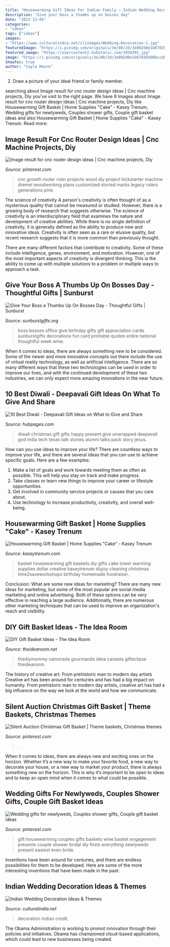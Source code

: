 ```yaml
---
title: "Housewarming Gift Ideas For Indian Family ~ Indian Wedding Decoration Ideas &amp; Themes"
description: "Give your boss a thumbs up on bosses day"
date: "2022-12-05"
categories:
- "ideas"
tags: ["ideas"]
images:
- "https://www.culturalindia.net/iliimages/Wedding-Decoration-1.jpg"
featuredImage: "https://i.pinimg.com/originals/3e/80/2d/3e802d0e1b67835b98bccd809071c70a.jpg"
featured_image: "https://usercontent2.hubstatic.com/3939391.jpg"
image: "https://i.pinimg.com/originals/3e/80/2d/3e802d0e1b67835b98bccd809071c70a.jpg"
ShowToc: true
author: "Cayla Moore"
---
```



2. Draw a picture of your ideal friend or family member.

	

		
searching about Image result for cnc router design ideas | Cnc machine projects, Diy you've visit to the right page. We have 8 Images about Image result for cnc router design ideas | Cnc machine projects, Diy like Housewarming Gift Basket | Home Supplies &quot;Cake&quot; - Kasey Trenum, Wedding gifts for newlyweds, Couples shower gifts, Couple gift basket ideas and also Housewarming Gift Basket | Home Supplies &quot;Cake&quot; - Kasey Trenum. Read more:
		
    
## Image Result For Cnc Router Design Ideas | Cnc Machine Projects, Diy

<img loading=lazy src="https://i.pinimg.com/736x/80/85/b1/8085b12951e1dede6fd0f160ce60b5a6.jpg" onerror="this.onerror=null;this.src='https://tse2.mm.bing.net/th?id=OIP.H6PTd2J-3ndahBejWVoChQHaLI&amp;pid=15.1';" alt="Image result for cnc router design ideas | Cnc machine projects, Diy">

_Source: pinterest.com_

>cnc growth router ruler projects wood diy project kickstarter machine dremel woodworking plans customized storied marks legacy rulers generations pine. 

	

The science of creativity
A person's creativity is often thought of as a mysterious quality that cannot be measured or studied. However, there is a growing body of research that suggests otherwise. The science of creativity is an interdisciplinary field that examines the nature and development of creative abilities.
While there is no single definition of creativity, it is generally defined as the ability to produce new and innovative ideas. Creativity is often seen as a rare or elusive quality, but recent research suggests that it is more common than previously thought.

There are many different factors that contribute to creativity. Some of these include intelligence, genes, environment, and motivation. However, one of the most important aspects of creativity is divergent thinking. This is the ability to come up with multiple solutions to a problem or multiple ways to approach a task.

    
## Give Your Boss A Thumbs Up On Bosses Day - Thoughtful Gifts | Sunburst

<img loading=lazy src="http://www.sunburstgifts.org/wp-content/uploads/2014/10/give-boss-thumbs-up-bosses-day-thoughtful-gift.jpg" onerror="this.onerror=null;this.src='https://tse1.mm.bing.net/th?id=OIP.Ouj0EyARyOD--hJfPqRnPwHaLR&amp;pid=15.1';" alt="Give Your Boss a Thumbs Up On Bosses Day - Thoughtful Gifts | Sunburst">

_Source: sunburstgifts.org_

>boss bosses office give birthday gifts gift appreciation cards sunburstgifts decorations fun card printable quotes entire national thoughtful week wine. 

	

When it comes to ideas, there are always something new to be considered. Some of the newer and more innovative concepts out there include the use of virtual reality technology, as well as artificial intelligence. There are so many different ways that these two technologies can be used in order to improve our lives, and with the continued development of these two industries, we can only expect more amazing innovations in the near future.

    
## 10 Best Diwali - Deepavali Gift Ideas On What To Give And Share

<img loading=lazy src="https://usercontent2.hubstatic.com/3939391.jpg" onerror="this.onerror=null;this.src='https://tse4.mm.bing.net/th?id=OIP.Tmvf4OBRjKuXLrhyFcilsgHaGv&amp;pid=15.1';" alt="10 Best Diwali - Deepavali Gift Ideas on What to Give and Share">

_Source: hubpages.com_

>diwali christmas gift gifts happy present give unwrapped deepavali god india tech texas talk stories alumni talks pack story jesus. 

	

How can you use ideas to improve your life?
There are countless ways to improve your life, and there are several ideas that you can use to achieve specific goals. Here are a few examples: 
1. Make a list of goals and work towards meeting them as often as possible. This will help you stay on track and make progress.
2. Take classes or learn new things to improve your career or lifestyle opportunities.
3. Get involved in community service projects or causes that you care about.
4. Use technology to increase productivity, creativity, and overall well-being.

    
## Housewarming Gift Basket | Home Supplies &quot;Cake&quot; - Kasey Trenum

<img loading=lazy src="http://kaseytrenum.com/wp-content/uploads/2016/04/housewarming-gift-basket-1.jpg" onerror="this.onerror=null;this.src='https://tse2.mm.bing.net/th?id=OIP.6dpJFsBsIBTl8sMmjaquHgHaLY&amp;pid=15.1';" alt="Housewarming Gift Basket | Home Supplies &quot;Cake&quot; - Kasey Trenum">

_Source: kaseytrenum.com_

>basket housewarming gift baskets diy gifts cake tower warming supplies dollar creative kaseytrenum diyjoy cleaning christmas time2saveworkshops birthday homemade fundraiser. 

	

Conclusion: What are some new ideas for marketing?
There are many new ideas for marketing, but some of the most popular are social media marketing and online advertising. Both of these options can be very effective in reaching a large audience. Additionally, there are numerous other marketing techniques that can be used to improve an organization's reach and visibility.

    
## DIY Gift Basket Ideas - The Idea Room

<img loading=lazy src="http://www.theidearoom.net/wp-content/uploads/2016/10/Movie-Night-in-a-Tin-557x557.jpg" onerror="this.onerror=null;this.src='https://tse1.mm.bing.net/th?id=OIP.952yvIf1iLL9fXYXlaG3PwHaHa&amp;pid=15.1';" alt="DIY Gift Basket Ideas - The Idea Room">

_Source: theidearoom.net_

>thediymommy namorada gourmands ideia canasta gifteclipse theidearoom. 

	

The history of creative art: From prehistoric man to modern day artists
Creative art has been around for centuries and has had a big impact on humanity. From prehistoric man to modern day artists, creative art has had a big influence on the way we look at the world and how we communicate.

    
## Silent Auction Christmas Gift Basket | Theme Baskets, Christmas Themes

<img loading=lazy src="https://i.pinimg.com/originals/3e/80/2d/3e802d0e1b67835b98bccd809071c70a.jpg" onerror="this.onerror=null;this.src='https://tse2.mm.bing.net/th?id=OIP.-M1VHiXQlYd8S9jluABMrwHaJ4&amp;pid=15.1';" alt="Silent Auction Christmas Gift Basket | Theme baskets, Christmas themes">

_Source: pinterest.com_

>. 

	

When it comes to ideas, there are always new and exciting ones on the horizon. Whether it’s a new way to make your favorite food, a new way to decorate your house, or a new way to market your product, there is always something new on the horizon. This is why it’s important to be open to ideas and to keep an open mind when it comes to what could be possible.

    
## Wedding Gifts For Newlyweds, Couples Shower Gifts, Couple Gift Basket Ideas

<img loading=lazy src="https://i.pinimg.com/originals/ba/55/79/ba5579de46439b97d19c33275718e932.jpg" onerror="this.onerror=null;this.src='https://tse3.mm.bing.net/th?id=OIP.LZxDb4nFFsiRyBFhz6DrVwHaJ3&amp;pid=15.1';" alt="Wedding gifts for newlyweds, Couples shower gifts, Couple gift basket ideas">

_Source: pinterest.com_

>gift housewarming couples gifts baskets wine basket engagement presents couple shower bridal diy firsts everything newlyweds present easiest even bride. 

	

Inventions have been around for centuries, and there are endless possibilities for them to be developed. Here are some of the more interesting inventions that have been made in the past:

    
## Indian Wedding Decoration Ideas &amp; Themes

<img loading=lazy src="https://www.culturalindia.net/iliimages/Wedding-Decoration-1.jpg" onerror="this.onerror=null;this.src='https://tse3.mm.bing.net/th?id=OIP.ikR1XESjUJNxtOFbXEal-AHaE6&amp;pid=15.1';" alt="Indian Wedding Decoration Ideas &amp; Themes">

_Source: culturalindia.net_

>decoration indian credit. 

	

The Obama Administration is working to promot innovation through their policies and initiatives. Obama has championed cloud-based applications, which could lead to new businesses being created.

